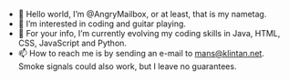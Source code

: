 - 👋 Hello world, I’m @AngryMailbox, or at least, that is my nametag.
- 👀 I’m interested in coding and guitar playing.
- 🌱 For your info, I’m currently evolving my coding skills in Java, HTML, CSS, JavaScript and Python.
- 📫 How to reach me is by sending an e-mail to mans@klintan.net. Smoke signals could also work, but I leave no guarantees.
